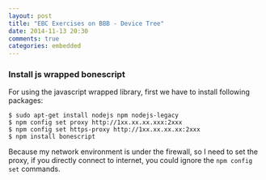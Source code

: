 ```yaml
---
layout: post
title: "EBC Exercises on BBB - Device Tree"
date: 2014-11-13 20:30
comments: true
categories: embedded
---
```

### Install js wrapped bonescript
For using the javascript wrapped library, first we have to install following packages:    

```
$ sudo apt-get install nodejs npm nodejs-legacy
$ npm config set proxy http://1xx.xx.xx.xxx:2xxx
$ npm config set https-proxy http://1xx.xx.xx.xx:2xxx
$ npm install bonescript

```
Because my network environment is under the firewall, so I need to set the proxy, if you directly connect to internet, you could ignore the `npm config set` commands.    



